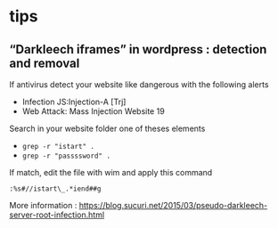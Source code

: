 # tips

## “Darkleech iframes”  in wordpress : detection and removal

If antivirus detect your website like dangerous with the following alerts
- Infection JS:Injection-A [Trj]
- Web Attack: Mass Injection Website 19

Search in your website folder one of theses elements
- ```grep -r "istart" .```
- ```grep -r "passssword" .```

If match, edit the file with wim and apply this command
```
:%s#//istart\_.*iend##g
```
More information : https://blog.sucuri.net/2015/03/pseudo-darkleech-server-root-infection.html
